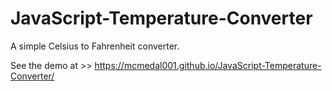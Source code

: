 # JavaScript-Temperature-Converter
A simple Celsius to Fahrenheit converter.

See the demo at >> https://mcmedal001.github.io/JavaScript-Temperature-Converter/
